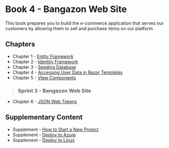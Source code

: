 # Book 4 - Bangazon Web Site

This book prepares you to build the e-commerce application that serves our customers by allowing them to sell and purchase items on our platform.

## Chapters

* Chapter 1 - [Entity Framework](./chapters/EF_INTRO.md)
* Chapter 2 - [Identity Framework](./chapters/ASPNET_IDENTITY_INTRO.md)
* Chapter 3 - [Seeding Database](./chapters/EF_SEEDING.md)
* Chapter 4 - [Accessing User Data in Razor Templates](./chapters/IDENTITY_RAZOR.md)
* Chapter 5 - [View Components](./chapters/VIEW_COMPONENTS.md)

> ### __Sprint 3__ - Bangazon Web Site

* Chapter 6 - [JSON Web Tokens](./chapters/JWT.md)

## Supplementary Content

* Supplement - [How to Start a New Project](./chapters/PROJECT_INIT.md)
* Supplement - [Deploy to Azure](./chapters/AZURE_DEPLOY.md)
* Supplement - [Deploy to Linux](./chapters/LINUX_DEPLOY.md)
